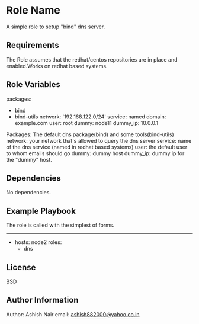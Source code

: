 Role Name
=========

A simple role to setup "bind" dns server.

Requirements
------------

The Role assumes that the redhat/centos repositories are in place and enabled.Works on redhat based systems.

Role Variables
--------------

packages:
  - bind
  - bind-utils
network: '192.168.122.0/24'
service: named
domain: example.com
user: root
dummy: node11
dummy_ip: 10.0.0.1


Packages: The default dns package(bind) and some tools(bind-utils)
network:  your network that's allowed to query the dns server
service:  name of the dns service (named in redhat based systems)
user:     the default user to whom emails should go
dummy:    dummy host
dummy_ip: dummy ip for the "dummy" host. 

Dependencies
------------

No dependencies.

Example Playbook
----------------

The role is called with the simplest of forms.

---
- hosts: node2
  roles:
  - dns


License
-------

BSD

Author Information
------------------

Author: Ashish Nair
email: ashish882000@yahoo.co.in
